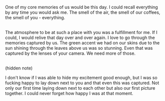 One of my core memories of us would be this day. I could recall everything by any time you would ask me. The smell of the air, the smell of our coffees, the smell of you - everything.

\
The atmosphere to be at such a place with you was a fulfillment for me. If I could, I would relive that day over and over again. I love to go through the memories captured by us. The green accent we had on our skins due to the sun shining through the leaves above us was so stunning. Even that was captured by the lenses of your camera. We need more of those.

\
(hidden note)

I don't know if I was able to hide my excitement good enough, but I was so fucking happy to lay down next to you and that even this was captured. Not only our first time laying down next to each other but also our first picture together. I could never forget how happy I was at that moment.
